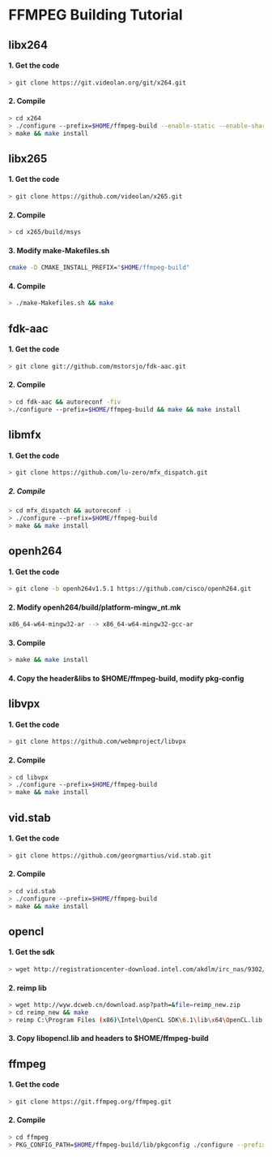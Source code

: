 # FFMPEG  Building Tutorial

## libx264
#### 1. Get the code
```sh
> git clone https://git.videolan.org/git/x264.git
```

#### 2. Compile
```sh
> cd x264
> ./configure --prefix=$HOME/ffmpeg-build --enable-static --enable-shared
> make && make install
```
## libx265
#### 1. Get the code
```sh
> git clone https://github.com/videolan/x265.git
```
#### 2. Compile
```sh
> cd x265/build/msys
```
#### 3. Modify make-Makefiles.sh
```sh
cmake -D CMAKE_INSTALL_PREFIX="$HOME/ffmpeg-build"
```
#### 4. Compile
```sh
> ./make-Makefiles.sh && make
```

## fdk-aac
#### 1. Get the code
```sh
> git clone git://github.com/mstorsjo/fdk-aac.git
```
#### 2. Compile
```sh
> cd fdk-aac && autoreconf -fiv
>./configure --prefix=$HOME/ffmpeg-build && make && make install
```
## libmfx
#### 1. Get the code
```sh
> git clone https://github.com/lu-zero/mfx_dispatch.git
```
##### 2. Compile
```sh
> cd mfx_dispatch && autoreconf -i
> ./configure --prefix=$HOME/ffmpeg-build
> make && make install
```
## openh264
#### 1. Get the code
```sh
> git clone -b openh264v1.5.1 https://github.com/cisco/openh264.git
```
#### 2. Modify openh264/build/platform-mingw_nt.mk
```sh
x86_64-w64-mingw32-ar --> x86_64-w64-mingw32-gcc-ar
```
#### 3. Compile
```sh
> make && make install
```
#### 4. Copy the header&libs to $HOME/ffmpeg-build, modify pkg-config

## libvpx
#### 1. Get the code
```sh
> git clone https://github.com/webmproject/libvpx
```
#### 2. Compile
```sh
> cd libvpx
> ./configure --prefix=$HOME/ffmpeg-build
> make && make install
```
## vid.stab
#### 1. Get the code
```sh
> git clone https://github.com/georgmartius/vid.stab.git
```
#### 2. Compile
```sh
> cd vid.stab
> ./configure --prefix=$HOME/ffmpeg-build
> make && make install
```
## opencl
#### 1. Get the sdk
```sh
> wget http://registrationcenter-download.intel.com/akdlm/irc_nas/9302/intel_sdk_for_opencl_setup_6.1.0.1600.exe
```
#### 2. reimp lib
```sh
> wget http://wyw.dcweb.cn/download.asp?path=&file=reimp_new.zip
> cd reimp_new && make
> reimp C:\Program Files (x86)\Intel\OpenCL SDK\6.1\lib\x64\OpenCL.lib
```
#### 3. Copy libopencl.lib and headers to $HOME/ffmpeg-build

## ffmpeg
#### 1. Get the code
```sh
> git clone https://git.ffmpeg.org/ffmpeg.git
```
#### 2. Compile
```sh
> cd ffmpeg
> PKG_CONFIG_PATH=$HOME/ffmpeg-build/lib/pkgconfig ./configure --prefix=$HOME/ffmpeg-build --enable-small --disable-debug --disable-doc --arch=x86_64 --enable-cross-compile --target-os=mingw32 --enable-libvidstab --enable-libfdk-aac --enable-libx264 --enable-libx265 --enable-libmfx --enable-libopenh264 --enable-libvpx --enable-opencl --extra-cflags=-I$HOME/ffmpeg-build/include --extra-ldflags=-L$HOME/ffmpeg-build/lib --disable-static --enable-shared --enable-version3 --enable-gpl --enable-nonfree
```


